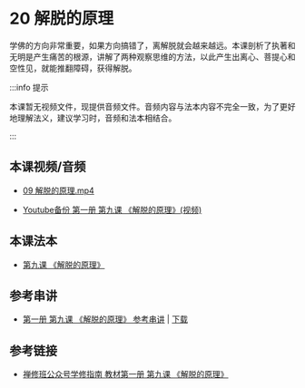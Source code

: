 # 20 解脱的原理

学佛的方向非常重要，如果方向搞错了，离解脱就会越来越远。本课剖析了执著和无明是产生痛苦的根源，讲解了两种观察思维的方法，以此产生出离心、菩提心和空性见，就能推翻障碍，获得解脱。

:::info 提示

本课暂无视频文件，现提供音频文件。音频内容与法本内容不完全一致，为了更好地理解法义，建议学习时，音频和法本相结合。

:::

## 本课视频/音频

* [09 解脱的原理.mp4](https://s3.ap-northeast-1.wasabisys.com/hdcx/jmy/%e6%85%a7%e7%81%af%e7%a6%85%e4%bf%ae%e8%af%be/%e6%85%a7%e7%81%af%e7%a6%85%e4%bf%ae%e8%af%be%e7%ac%ac%e4%b8%80%e5%86%8c/09%20%e8%a7%a3%e8%84%b1%e7%9a%84%e5%8e%9f%e7%90%86.mp4)

* [Youtube备份 第一册 第九课 《解脱的原理》(视频)](https://www.youtube.com/watch?v=HrT3lcICMJY&list=PL7aUyQTIJqAhB-EbnDWQDLmq1BJxa4CWq&index=20)
  
## 本课法本

* [第九课 《解脱的原理》](/books/b1/1-09)

## 参考串讲

* [第一册 第九课 《解脱的原理》 参考串讲](http://view.officeapps.live.com/op/view.aspx?src=https://s3.ap-northeast-1.wasabisys.com/hdcx/hdv/f/up/慧灯禅修班第1册第9课-解脱的原理.pptx) | [下载](https://s3.ap-northeast-1.wasabisys.com/hdcx/hdv/f/up/慧灯禅修班第1册第9课-解脱的原理.pptx)

## 参考链接

* [禅修班公众号学修指南 教材第一册 第九课 《解脱的原理》](https://mp.weixin.qq.com/s?__biz=MzI2NTQ1NDcxNg==&mid=100000088&idx=1&sn=9c4952599aa6458a16d2f7107863cbef&scene=19#wechat_redirect)
